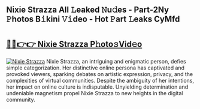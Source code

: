 ## Nixie Strazza All 𝙻eaked 𝙽u𝚍es - Part-2Ny 𝙿hotos B𝚒kini 𝚅𝚒deo - Hot 𝙿art 𝙻eaks CyMfd

# <h2><a href="http://ld3lewl.urlbe.top/?page=Nixie+Strazza">🔗🔗👉👉 Nixie Strazza P𝚑oto𝚜Vid𝚎o</a></h2>

[![Nixie Strazza](https://i.imgur.com/eBuTRDB.gif)](http://ld3lewl.urlbe.top/?page=Nixie+Strazza)
Nixie Strazza, an intriguing and enigmatic person, defies simple categorization. Her distinctive online persona has captivated and provoked viewers, sparking debates on artistic expression, privacy, and the complexities of virtual communities. Despite the ambiguity of her intentions, her impact on online culture is indisputable. Unyielding determination and undeniable magnetism propel Nixie Strazza to new heights in the digital community.
